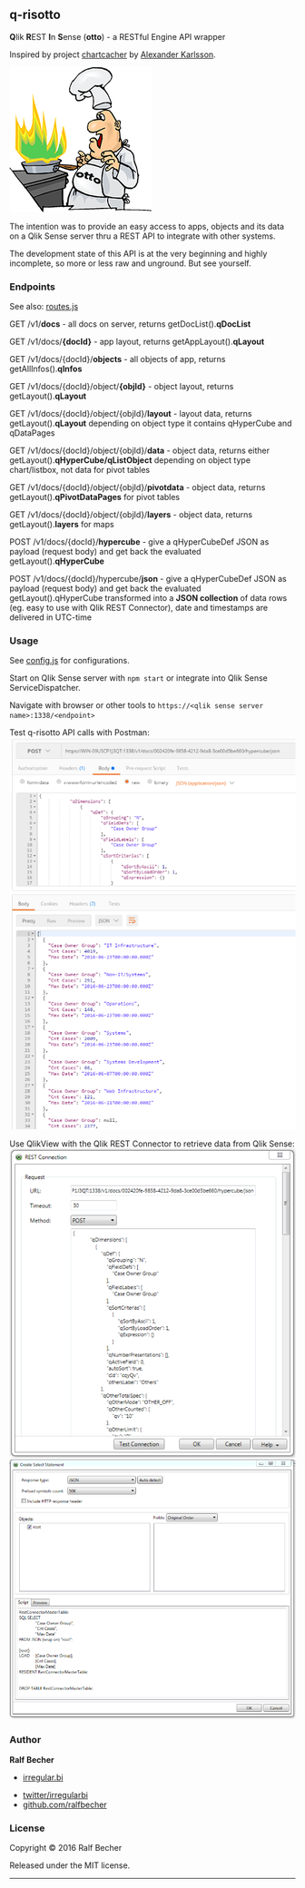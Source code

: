 ## q-risotto

**Q**lik **R**EST **I**n **S**ense (**otto**) - a RESTful Engine API wrapper

Inspired by project [chartcacher] by [Alexander Karlsson]. 

[chartcacher]: https://github.com/mindspank/chartcacher
[Alexander Karlsson]: https://github.com/mindspank

![q-risotto](./q-risotto-logo.png)

The intention was to provide an easy access to apps, objects and its data on a Qlik Sense server thru a REST API to integrate with other systems.

The development state of this API is at the very beginning and highly incomplete, so more or less raw and unground. But see yourself.

### Endpoints

See also: [routes.js](./routes/routes.js)

GET /v1/**docs** - all docs on server, returns getDocList().**qDocList**

GET /v1/docs/**{docId}** - app layout, returns getAppLayout().**qLayout**

GET /v1/docs/{docId}/**objects** - all objects of app, returns getAllInfos().**qInfos**

GET /v1/docs/{docId}/object/**{objId}** - object layout, returns getLayout().**qLayout**

GET /v1/docs/{docId}/object/{objId}/**layout** - layout data, returns getLayout().**qLayout** depending on object type it contains qHyperCube and qDataPages

GET /v1/docs/{docId}/object/{objId}/**data** - object data, returns either getLayout().**qHyperCube/qListObject** depending on object type chart/listbox, not data for pivot tables

GET /v1/docs/{docId}/object/{objId}/**pivotdata** - object data, returns getLayout().**qPivotDataPages** for pivot tables

GET /v1/docs/{docId}/object/{objId}/**layers** - object data, returns getLayout().**layers** for maps

POST /v1/docs/{docId}/**hypercube** - give a qHyperCubeDef JSON as payload (request body) and get back the evaluated getLayout().**qHyperCube**

POST /v1/docs/{docId}/hypercube/**json** - give a qHyperCubeDef JSON as payload (request body) and get back the evaluated getLayout().qHyperCube transformed into a **JSON collection** of data rows (eg. easy to use with Qlik REST Connector), date and timestamps are delivered in UTC-time

### Usage

See [config.js](./config.js) for configurations.

Start on Qlik Sense server with `npm start` or integrate into Qlik Sense ServiceDispatcher.

Navigate with browser or other tools to `https://<qlik sense server name>:1338/<endpoint>`

Test q-risotto API calls with Postman:
![q-risotto with Postman](postman-example.png)

Use QlikView with the Qlik REST Connector to retrieve data from Qlik Sense:
![q-risotto with QlikView REST connector](qlikview-example.png)
![q-risotto with QlikView REST connector 2](qlikview-example-2.png)


### Author

**Ralf Becher**

+ [irregular.bi](http://irregular.bi)
* [twitter/irregularbi](http://twitter.com/irregularbi)
* [github.com/ralfbecher](http://github.com/ralfbecher)

### License

Copyright © 2016 Ralf Becher

Released under the MIT license.

***
